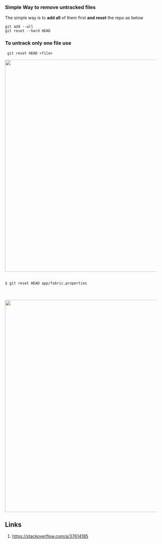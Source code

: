 ### Simple Way to remove untracked files

The simple way is to **add all** of them first **and reset** the repo as below

```
git add --all
git reset --hard HEAD
```

### To untrack only one file use
```
 git reset HEAD <file>
```

<img src="http://devcookbook.com/git/3.png" width=700>
<br>
<br>

```
$ git reset HEAD app/fabric.properties
```

<br>
<br>
<img src="http://devcookbook.com/git/4.png" width=700>

## Links

1. https://stackoverflow.com/a/37614185